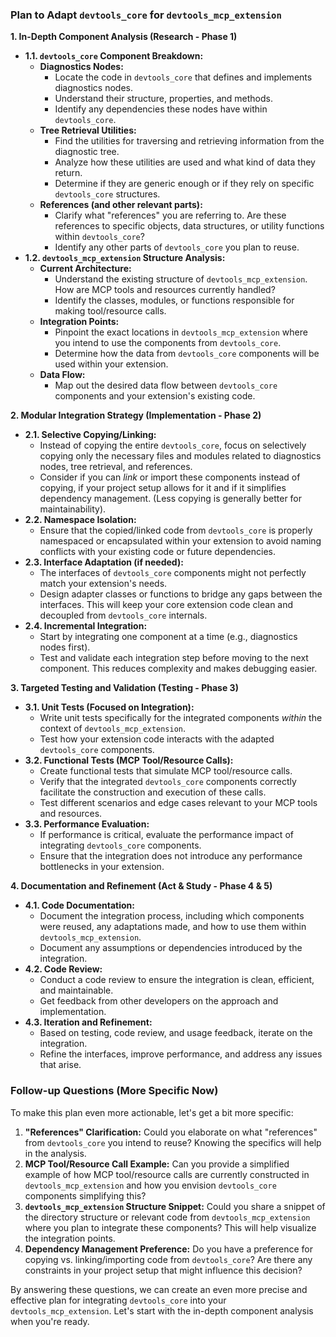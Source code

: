 ### Plan to Adapt `devtools_core` for `devtools_mcp_extension`

**1. In-Depth Component Analysis (Research - Phase 1)**

- **1.1. `devtools_core` Component Breakdown:**
  - **Diagnostics Nodes:**
    - Locate the code in `devtools_core` that defines and implements diagnostics nodes.
    - Understand their structure, properties, and methods.
    - Identify any dependencies these nodes have within `devtools_core`.
  - **Tree Retrieval Utilities:**
    - Find the utilities for traversing and retrieving information from the diagnostic tree.
    - Analyze how these utilities are used and what kind of data they return.
    - Determine if they are generic enough or if they rely on specific `devtools_core` structures.
  - **References (and other relevant parts):**
    - Clarify what "references" you are referring to. Are these references to specific objects, data structures, or utility functions within `devtools_core`?
    - Identify any other parts of `devtools_core` you plan to reuse.
- **1.2. `devtools_mcp_extension` Structure Analysis:**
  - **Current Architecture:**
    - Understand the existing structure of `devtools_mcp_extension`. How are MCP tools and resources currently handled?
    - Identify the classes, modules, or functions responsible for making tool/resource calls.
  - **Integration Points:**
    - Pinpoint the exact locations in `devtools_mcp_extension` where you intend to use the components from `devtools_core`.
    - Determine how the data from `devtools_core` components will be used within your extension.
  - **Data Flow:**
    - Map out the desired data flow between `devtools_core` components and your extension's existing code.

**2. Modular Integration Strategy (Implementation - Phase 2)**

- **2.1. Selective Copying/Linking:**
  - Instead of copying the entire `devtools_core`, focus on selectively copying only the necessary files and modules related to diagnostics nodes, tree retrieval, and references.
  - Consider if you can _link_ or import these components instead of copying, if your project setup allows for it and if it simplifies dependency management. (Less copying is generally better for maintainability).
- **2.2. Namespace Isolation:**
  - Ensure that the copied/linked code from `devtools_core` is properly namespaced or encapsulated within your extension to avoid naming conflicts with your existing code or future dependencies.
- **2.3. Interface Adaptation (if needed):**
  - The interfaces of `devtools_core` components might not perfectly match your extension's needs.
  - Design adapter classes or functions to bridge any gaps between the interfaces. This will keep your core extension code clean and decoupled from `devtools_core` internals.
- **2.4. Incremental Integration:**
  - Start by integrating one component at a time (e.g., diagnostics nodes first).
  - Test and validate each integration step before moving to the next component. This reduces complexity and makes debugging easier.

**3. Targeted Testing and Validation (Testing - Phase 3)**

- **3.1. Unit Tests (Focused on Integration):**
  - Write unit tests specifically for the integrated components _within_ the context of `devtools_mcp_extension`.
  - Test how your extension code interacts with the adapted `devtools_core` components.
- **3.2. Functional Tests (MCP Tool/Resource Calls):**
  - Create functional tests that simulate MCP tool/resource calls.
  - Verify that the integrated `devtools_core` components correctly facilitate the construction and execution of these calls.
  - Test different scenarios and edge cases relevant to your MCP tools and resources.
- **3.3. Performance Evaluation:**
  - If performance is critical, evaluate the performance impact of integrating `devtools_core` components.
  - Ensure that the integration does not introduce any performance bottlenecks in your extension.

**4. Documentation and Refinement (Act & Study - Phase 4 & 5)**

- **4.1. Code Documentation:**
  - Document the integration process, including which components were reused, any adaptations made, and how to use them within `devtools_mcp_extension`.
  - Document any assumptions or dependencies introduced by the integration.
- **4.2. Code Review:**
  - Conduct a code review to ensure the integration is clean, efficient, and maintainable.
  - Get feedback from other developers on the approach and implementation.
- **4.3. Iteration and Refinement:**
  - Based on testing, code review, and usage feedback, iterate on the integration.
  - Refine the interfaces, improve performance, and address any issues that arise.

### Follow-up Questions (More Specific Now)

To make this plan even more actionable, let's get a bit more specific:

1.  **"References" Clarification:** Could you elaborate on what "references" from `devtools_core` you intend to reuse? Knowing the specifics will help in the analysis.
2.  **MCP Tool/Resource Call Example:** Can you provide a simplified example of how MCP tool/resource calls are currently constructed in `devtools_mcp_extension` and how you envision `devtools_core` components simplifying this?
3.  **`devtools_mcp_extension` Structure Snippet:** Could you share a snippet of the directory structure or relevant code from `devtools_mcp_extension` where you plan to integrate these components? This will help visualize the integration points.
4.  **Dependency Management Preference:** Do you have a preference for copying vs. linking/importing code from `devtools_core`? Are there any constraints in your project setup that might influence this decision?

By answering these questions, we can create an even more precise and effective plan for integrating `devtools_core` into your `devtools_mcp_extension`. Let's start with the in-depth component analysis when you're ready.
